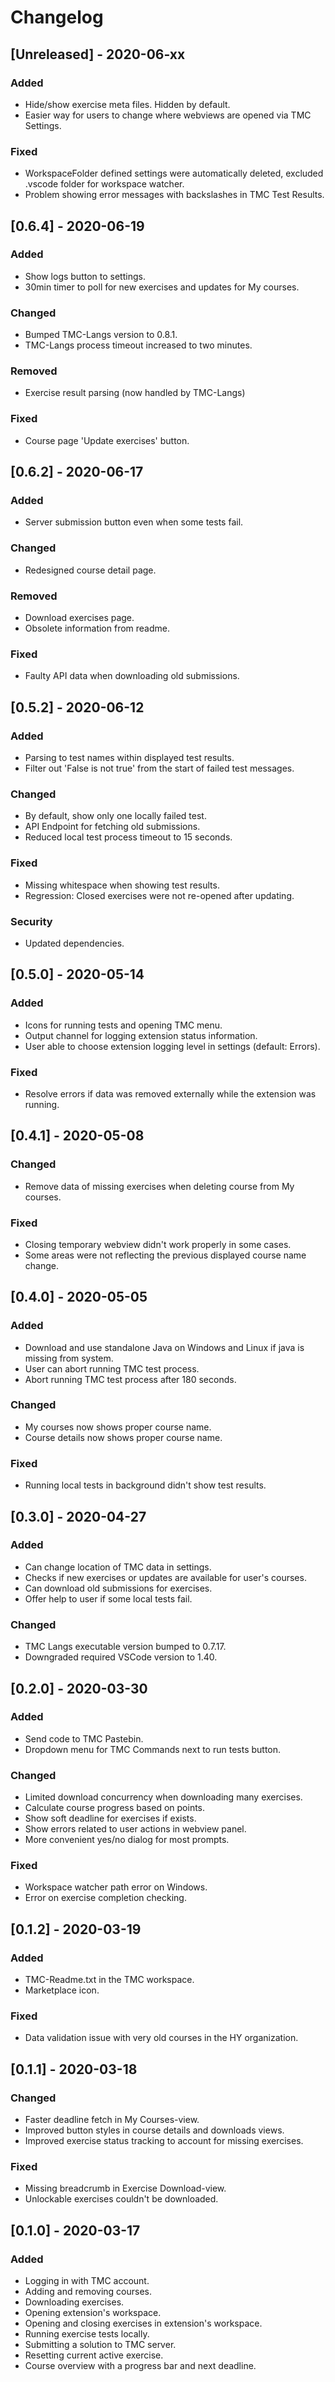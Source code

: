 # Changelog

## [Unreleased] - 2020-06-xx

### Added
- Hide/show exercise meta files. Hidden by default.
- Easier way for users to change where webviews are opened via TMC Settings.

### Fixed
- WorkspaceFolder defined settings were automatically deleted, excluded .vscode folder for workspace watcher.
- Problem showing error messages with backslashes in TMC Test Results.

## [0.6.4] - 2020-06-19

### Added
- Show logs button to settings.
- 30min timer to poll for new exercises and updates for My courses.

### Changed
- Bumped TMC-Langs version to 0.8.1.
- TMC-Langs process timeout increased to two minutes.

### Removed
- Exercise result parsing (now handled by TMC-Langs)

### Fixed
- Course page 'Update exercises' button.

## [0.6.2] - 2020-06-17

### Added
- Server submission button even when some tests fail.

### Changed
- Redesigned course detail page.

### Removed
- Download exercises page.
- Obsolete information from readme.

### Fixed
- Faulty API data when downloading old submissions.

## [0.5.2] - 2020-06-12

### Added
- Parsing to test names within displayed test results.
- Filter out 'False is not true' from the start of failed test messages.

### Changed
- By default, show only one locally failed test.
- API Endpoint for fetching old submissions.
- Reduced local test process timeout to 15 seconds.

### Fixed
- Missing whitespace when showing test results.
- Regression: Closed exercises were not re-opened after updating.

### Security
- Updated dependencies.

## [0.5.0] - 2020-05-14

### Added
- Icons for running tests and opening TMC menu.
- Output channel for logging extension status information.
- User able to choose extension logging level in settings (default: Errors).

### Fixed
- Resolve errors if data was removed externally while the extension was running.

## [0.4.1] - 2020-05-08

### Changed
- Remove data of missing exercises when deleting course from My courses.

### Fixed
- Closing temporary webview didn't work properly in some cases.
- Some areas were not reflecting the previous displayed course name change.

## [0.4.0] - 2020-05-05

### Added
- Download and use standalone Java on Windows and Linux if java is missing from system.
- User can abort running TMC test process.
- Abort running TMC test process after 180 seconds.

### Changed
- My courses now shows proper course name.
- Course details now shows proper course name.

### Fixed
- Running local tests in background didn't show test results.

## [0.3.0] - 2020-04-27

### Added
- Can change location of TMC data in settings.
- Checks if new exercises or updates are available for user's courses.
- Can download old submissions for exercises.
- Offer help to user if some local tests fail.

### Changed
- TMC Langs executable version bumped to 0.7.17.
- Downgraded required VSCode version to 1.40.

## [0.2.0] - 2020-03-30

### Added
- Send code to TMC Pastebin.
- Dropdown menu for TMC Commands next to run tests button.

### Changed
- Limited download concurrency when downloading many exercises.
- Calculate course progress based on points.
- Show soft deadline for exercises if exists.
- Show errors related to user actions in webview panel.
- More convenient yes/no dialog for most prompts.

### Fixed
- Workspace watcher path error on Windows.
- Error on exercise completion checking.

## [0.1.2] - 2020-03-19

### Added
- TMC-Readme.txt in the TMC workspace.
- Marketplace icon.

### Fixed
- Data validation issue with very old courses in the HY organization.

## [0.1.1] - 2020-03-18

### Changed
- Faster deadline fetch in My Courses-view.
- Improved button styles in course details and downloads views.
- Improved exercise status tracking to account for missing exercises.

### Fixed
- Missing breadcrumb in Exercise Download-view.
- Unlockable exercises couldn't be downloaded.

## [0.1.0] - 2020-03-17

### Added
- Logging in with TMC account.
- Adding and removing courses.
- Downloading exercises.
- Opening extension's workspace.
- Opening and closing exercises in extension's workspace.
- Running exercise tests locally.
- Submitting a solution to TMC server.
- Resetting current active exercise.
- Course overview with a progress bar and next deadline.
